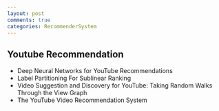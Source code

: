```yaml
---
layout: post
comments: true
categories: RecommenderSystem
---
```

## Youtube Recommendation
* Deep Neural Networks for YouTube Recommendations
* Label Partitioning For Sublinear Ranking
* Video Suggestion and Discovery for YouTube: Taking Random Walks Through the View Graph
* The YouTube Video Recommendation System

